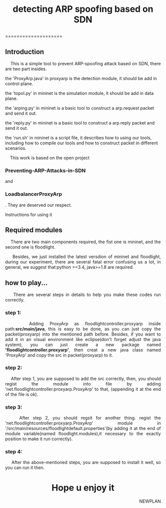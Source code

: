 # <p align="center">detecting ARP spoofing based on SDN</p>
====================
<h2>Introduction</h2>
<p align="justify">&nbsp;&nbsp;&nbsp;&nbsp;This is a simple tool to prevent ARP-spoofing attack based on SDN, there are two part insides.</p>
<p>the 'ProxyArp.java' in proxyarp is the detection module, it should be add in control plane.</p>
<p>the 'topol.py' in mininet is the simulation module, it should be add in data plane.</p>
<p>the 'arping.py' in mininet is a basic tool to construct a arp.request packet and send it out.</p>
<p>the 'reply.py' in mininet is a basic tool to construct a arp.reply packet and send it out.</p>
<p>the 'run.sh' in mininet is a script file, it describes how to using our tools, including how to compile our tools and how to construct packet in different scenarios.</p>
<p align="justify">&nbsp;&nbsp;&nbsp;&nbsp;This work is based on the open project <h3>Preventing-ARP-Attacks-in-SDN<href:'https://github.com/wuyouke/Preventing-ARP-Attacks-in-SDN'></h3> and <h3>LoadbalancerProxyArp<href:'https://github.com/somiltg/LoadbalancerProxyArp'></h3>. They are deserved our respect.</p>

Instructions for using it
<h2>Required modules</h2>
<p align="justify">&nbsp;&nbsp;&nbsp;&nbsp;There are two main components required, the fist one is mininet<This can be describe as a data-plane, a topology or simulator of a real networks, including switchs, hosts, links and etc., it's based on python so you are supposed to check your python tools work well.>, and the second one is floodlight<It's a controller for SDN, the control-plane, linking to data-plane, it can be used to capture the status of data-plane by communicating with them. It's based on java, so, you are supposed to make sure the java eniromnent are deployed well on your computer.>.</p>
<p align="justify">&nbsp;&nbsp;&nbsp;&nbsp;Besides, we just installed the latest versdion of mininet and floodlight, during our experiment, there are several fatal error confusing us a lot, in general, we suggest that:python >=3.4, java>=1.8 are required.</p>
<h2>how to play...</h2>
<p align="justify">&nbsp;&nbsp;&nbsp;&nbsp;There are several steps in details to help you make these codes run correctly.</p>
<h3>step 1:</h3>
<p align="justify">&nbsp;&nbsp;&nbsp;&nbsp;Adding ProxyArp as floodlightcontroller.proxyarp inside path:<b>src/main/java</b>, this is easy to be done, as you can just copy the packet(proxyarp) into the mentioned path before. Besides, if you want to add it in an visual environment like eclipse(don't forget adjust the java system), you can just create a new package named <b>'floodlightcontroller.proxyarp'</b>, then creat a new java class named 'ProxyArp' and copy the src in packet(proxyarp) to it.</p>
<h3>step 2:</h3>
<p align="justify">&nbsp;&nbsp;&nbsp;&nbsp;After step 1, you are supposed to add the src correctly, then, you should regist the module into file<path: 'src/main/resources/META-INF/services/net.floodlightcontroller.core.module.IFloodlightModule'> by adding 'net.floodlightcontroller.proxyarp.ProxyArp' to that, (appending it at the end of the file is ok).</p>
<h3>step 3:</h3>
<p align="justify">&nbsp;&nbsp;&nbsp;&nbsp;After step 2, you should regsit for another thing. regist the 'net.floodlightcontroller.proxyarp.ProxyArp' module in '/src/main/resources/floodlightdefault.properties'(by adding it at the end of module variable(named floodlight.modules),it necessary to the exactly position to make it run correctly).</p>
<h3>step 4:</h3>
<p align="justify">&nbsp;&nbsp;&nbsp;&nbsp;After the above-mentioned steps, you are supposed to install it well, so you can run it then.</p>

<h1 align="center"> Hope u enjoy it</h1>

<p align="right">NEWPLAN</p>